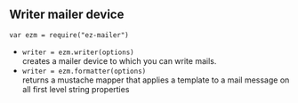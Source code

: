 ## Writer mailer device

`var ezm = require("ez-mailer")`  

* `writer = ezm.writer(options)`  
  creates a mailer device to which you can write mails. 
* `writer = ezm.formatter(options)`  
  returns a mustache mapper that applies a template to a mail message on all first level string properties

